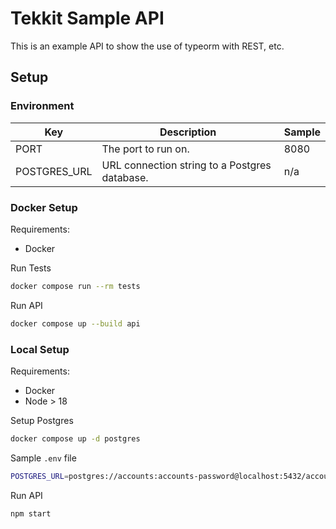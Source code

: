# Tekkit Sample API

This is an example API to show the use of typeorm with REST, etc.

## Setup

### Environment

| Key | Description | Sample |
| - | - | - |
| PORT | The port to run on. | 8080 |
| POSTGRES_URL | URL connection string to a Postgres database. | n/a |

### Docker Setup

Requirements:
  - Docker

Run Tests
```sh
docker compose run --rm tests
```

Run API
```sh
docker compose up --build api
```

### Local Setup

Requirements:
  - Docker
  - Node > 18

Setup Postgres
```sh
docker compose up -d postgres
```

Sample `.env` file
```sh
POSTGRES_URL=postgres://accounts:accounts-password@localhost:5432/accounts_db?sslmode=disable
```

Run API
```sh
npm start
```

